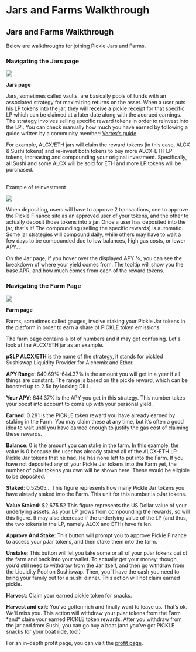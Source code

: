 # Jars and Farms Walkthrough

## Jars and Farms Walkthrough <a href="#docs-internal-guid-d3d04a56-7fff-e457-9259-a74112081285" id="docs-internal-guid-d3d04a56-7fff-e457-9259-a74112081285"></a>

Below are walkthroughs for joining Pickle Jars and Farms.&#x20;

### Navigating the Jars page

![](https://lh4.googleusercontent.com/nl9W2aEzdY3wxlhtGGpPyXYswMI-krQ\_OUho319QmWrjvVjygVA1NKzSfJmoaPRwLZ4OBFXqq-PQZ3FXqdCcp3xbWOmfxOg\_5-CyVtbXt\_48QUyM2Crtnl5quFCQ8nbsf-1ACX5N)

**Jars page**

Jars, sometimes called vaults, are basically pools of funds with an associated strategy for maximizing returns on the asset. When a user puts his LP tokens into the jar, they will receive a pickle receipt for that specific LP which can be claimed at a later date along with the accrued earnings. The strategy involves selling specific reward tokens in order to reinvest into the LP.. You can check manually how much you have earned by following a guide written by a community member: [Vertex’s guide](https://vertex7.medium.com/how-to-calculate-pickle-finance-farm-profit-9c5648a57141).

For example, ALCX/ETH jars will claim the reward tokens (in this case, ALCX & Sushi tokens) and re-invest both tokens to buy more ALCX-ETH LP tokens, increasing and compounding your original investment. Specifically, all Sushi and some ALCX will be sold for ETH and more LP tokens will be purchased.&#x20;

\
Example of reinvestment

![](https://lh5.googleusercontent.com/4BsJIkgq1sA1s8qyPN\_OVso8CW54OuuJfRGXX1ytBW3R5aQEVhRTVt7VFgzTkYMyV5GYjmUxJ9SV71Y6XfcaW3uOZ9XvlpRzDbhHylz3RbkdAVEOISqA\_uMzOzkTiCUTcOIyuUwc)

When depositing, users will have to approve 2 transactions, one to approve the Pickle Finance site as an approved user of your tokens, and the other to actually deposit those tokens into a jar. Once a user has deposited into the jar, that's it! The compounding (selling the specific rewards) is automatic. Some jar strategies will compound daily, while others may have to wait a few days to be compounded due to low balances, high gas costs, or lower APY. .

On the Jar page, if you hover over the displayed APY %, you can see the breakdown of where your yield comes from. The tooltip will show you the base APR, and how much comes from each of the reward tokens.&#x20;



### Navigating the Farm Page

![](https://lh3.googleusercontent.com/srcHiIwD2AsTVllRRH9PyuVstwY4M7iWfsqiuXco4CuaB9mGk6q6kqGZb7R6hfvRDDlCw3iprzO7pbvevh8jWzDS7FW8d0dHcJFNd6Ud7AyiF\_-M2GIl9ltMNbfQeXk5Ji-igE-h)

**Farm page**

Farms, sometimes called gauges, involve staking your Pickle Jar tokens in the platform in order to earn a share of PICKLE token emissions.&#x20;

The farm page contains a lot of numbers and it may get confusing. Let's look at the ALCX/ETH jar as an example.

**pSLP ALCX/ETH** is the name of the strategy, it stands for pickled Sushiswap Liquidity Provider for Alchemix and Ether.

**APY Range**: 640.69%-644.37% is the amount you will get in a year if all things are constant. The range is based on the pickle reward, which can be boosted up to 2.5x by locking DILL.

**Your APY**: 644.37% is the APY you get in this strategy. This number takes your boost into account to come up with your personal yield.&#x20;

**Earned**: 0.281 is the PICKLE token reward you have already earned by staking in the Farm. You may claim these at any time, but it’s often a good idea to wait until you have earned enough to justify the gas cost of claiming these rewards.

**Balance**: 0 is the amount you can stake in the farm. In this example, the value is 0 because the user has already staked all of the ALCX-ETH LP Pickle Jar tokens that he had. He has none left to put into the Farm. If you have not deposited any of your Pickle Jar tokens into the Farm yet, the number of pJar tokens you own will be shown here. These would be eligible to be deposited.&#x20;

**Staked**: 0.52505... This figure represents how many Pickle Jar tokens you have already staked into the Farm. This unit for this number is pJar tokens.&#x20;

**Value Staked**: $2,675.52 This figure represents the US Dollar value of your underlying assets. As your LP grows from compounding the rewards, so will this figure. It may also decrease if the underlying value of the LP (and thus, the two tokens in the LP, namely ALCX and ETH) have fallen.

**Approve And Stake**: This button will prompt you to approve Pickle Finance to access your pJar tokens, and then stake them into the farm.

**Unstake**: This button will let you take some or all of your pJar tokens out of the farm and back into your wallet. To actually get your money, though, you’d still need to withdraw from the Jar itself, and then go withdraw from the Liquidity Pool on Sushiswap. Then, you’ll have the cash you need to bring your family out for a sushi dinner. This action will not claim earned pickle.

**Harvest**: Claim your earned pickle token for snacks.

**Harvest and exit**: You’ve gotten rich and finally want to leave us. That’s ok. We’ll miss you. This action will withdraw your pJar tokens from the Farm \*and\* claim your earned PICKLE token rewards. After you withdraw from the jar and from Sushi, you can go buy a boat (and you’ve got PICKLE snacks for your boat ride, too!)

For an in-depth profit page, you can visit the [profit page](https://app.pickle.finance/info/earn).
